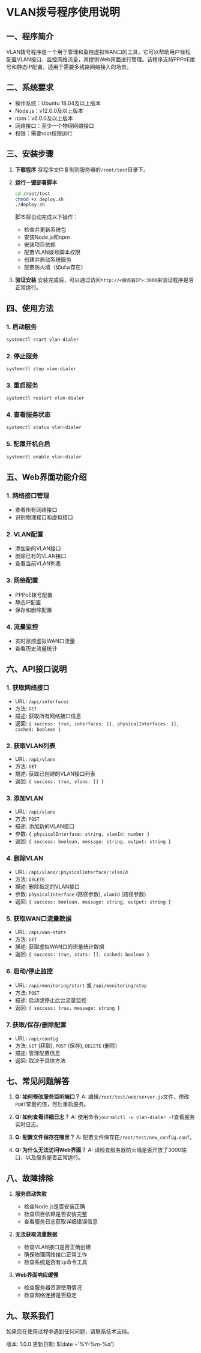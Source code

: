 # VLAN拨号程序使用说明

## 一、程序简介

VLAN拨号程序是一个用于管理和监控虚拟WAN口的工具，它可以帮助用户轻松配置VLAN接口、监控网络流量，并提供Web界面进行管理。该程序支持PPPoE拨号和静态IP配置，适用于需要多线路网络接入的场景。

## 二、系统要求

- 操作系统：Ubuntu 18.04及以上版本
- Node.js：v12.0.0及以上版本
- npm：v6.0.0及以上版本
- 网络接口：至少一个物理网络接口
- 权限：需要root权限运行

## 三、安装步骤

1. **下载程序**
   将程序文件复制到服务器的`/root/test`目录下。

2. **运行一键部署脚本**
   ```bash
   cd /root/test
   chmod +x deploy.sh
   ./deploy.sh
   ```
   脚本将自动完成以下操作：
   - 检查并更新系统包
   - 安装Node.js和npm
   - 安装项目依赖
   - 配置VLAN拨号脚本权限
   - 创建并启动系统服务
   - 配置防火墙（如ufw存在）

3. **验证安装**
   安装完成后，可以通过访问`http://<服务器IP>:3000`来验证程序是否正常运行。

## 四、使用方法

### 1. 启动服务
   ```bash
   systemctl start vlan-dialer
   ```

### 2. 停止服务
   ```bash
   systemctl stop vlan-dialer
   ```

### 3. 重启服务
   ```bash
   systemctl restart vlan-dialer
   ```

### 4. 查看服务状态
   ```bash
   systemctl status vlan-dialer
   ```

### 5. 配置开机自启
   ```bash
   systemctl enable vlan-dialer
   ```

## 五、Web界面功能介绍

### 1. 网络接口管理
   - 查看所有网络接口
   - 识别物理接口和虚拟接口

### 2. VLAN配置
   - 添加新的VLAN接口
   - 删除已有的VLAN接口
   - 查看当前VLAN列表

### 3. 网络配置
   - PPPoE拨号配置
   - 静态IP配置
   - 保存和删除配置

### 4. 流量监控
   - 实时监控虚拟WAN口流量
   - 查看历史流量统计

## 六、API接口说明

### 1. 获取网络接口
   - URL: `/api/interfaces`
   - 方法: `GET`
   - 描述: 获取所有网络接口信息
   - 返回: `{ success: true, interfaces: [], physicalInterfaces: [], cached: boolean }`

### 2. 获取VLAN列表
   - URL: `/api/vlans`
   - 方法: `GET`
   - 描述: 获取已创建的VLAN接口列表
   - 返回: `{ success: true, vlans: [] }`

### 3. 添加VLAN
   - URL: `/api/vlans`
   - 方法: `POST`
   - 描述: 添加新的VLAN接口
   - 参数: `{ physicalInterface: string, vlanId: number }`
   - 返回: `{ success: boolean, message: string, output: string }`

### 4. 删除VLAN
   - URL: `/api/vlans/:physicalInterface/:vlanId`
   - 方法: `DELETE`
   - 描述: 删除指定的VLAN接口
   - 参数: `physicalInterface` (路径参数), `vlanId` (路径参数)
   - 返回: `{ success: boolean, message: string, output: string }`

### 5. 获取WAN口流量数据
   - URL: `/api/wan-stats`
   - 方法: `GET`
   - 描述: 获取虚拟WAN口的流量统计数据
   - 返回: `{ success: true, stats: [], cached: boolean }`

### 6. 启动/停止监控
   - URL: `/api/monitoring/start` 或 `/api/monitoring/stop`
   - 方法: `POST`
   - 描述: 启动或停止后台流量监控
   - 返回: `{ success: true, message: string }`

### 7. 获取/保存/删除配置
   - URL: `/api/config`
   - 方法: `GET` (获取), `POST` (保存), `DELETE` (删除)
   - 描述: 管理配置信息
   - 返回: 取决于具体方法

## 七、常见问题解答

1. **Q: 如何修改服务监听端口？**
   A: 编辑`/root/test/web/server.js`文件，修改`PORT`常量的值，然后重启服务。

2. **Q: 如何查看详细日志？**
   A: 使用命令`journalctl -u vlan-dialer -f`查看服务实时日志。

3. **Q: 配置文件保存在哪里？**
   A: 配置文件保存在`/root/test/new_config.conf`。

4. **Q: 为什么无法访问Web界面？**
   A: 请检查服务器防火墙是否开放了3000端口，以及服务是否正常运行。

## 八、故障排除

1. **服务启动失败**
   - 检查Node.js是否安装正确
   - 检查项目依赖是否安装完整
   - 查看服务日志获取详细错误信息

2. **无法获取流量数据**
   - 检查VLAN接口是否正确创建
   - 确保物理网络接口正常工作
   - 检查系统是否有`ip`命令工具

3. **Web界面响应缓慢**
   - 检查服务器资源使用情况
   - 检查网络连接是否稳定

## 九、联系我们

如果您在使用过程中遇到任何问题，请联系技术支持。

版本: 1.0.0
更新日期: $(date +'%Y-%m-%d')
